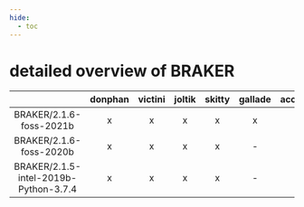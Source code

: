 ```yaml
---
hide:
  - toc
---
```


detailed overview of BRAKER
===========================

| |donphan|victini|joltik|skitty|gallade|accelgor|swalot|doduo|
| :---: | :---: | :---: | :---: | :---: | :---: | :---: | :---: | :---: |
|BRAKER/2.1.6-foss-2021b|x|x|x|x|x|x|x|x|
|BRAKER/2.1.6-foss-2020b|x|x|x|x|-|x|x|x|
|BRAKER/2.1.5-intel-2019b-Python-3.7.4|x|x|x|x|-|-|-|x|

